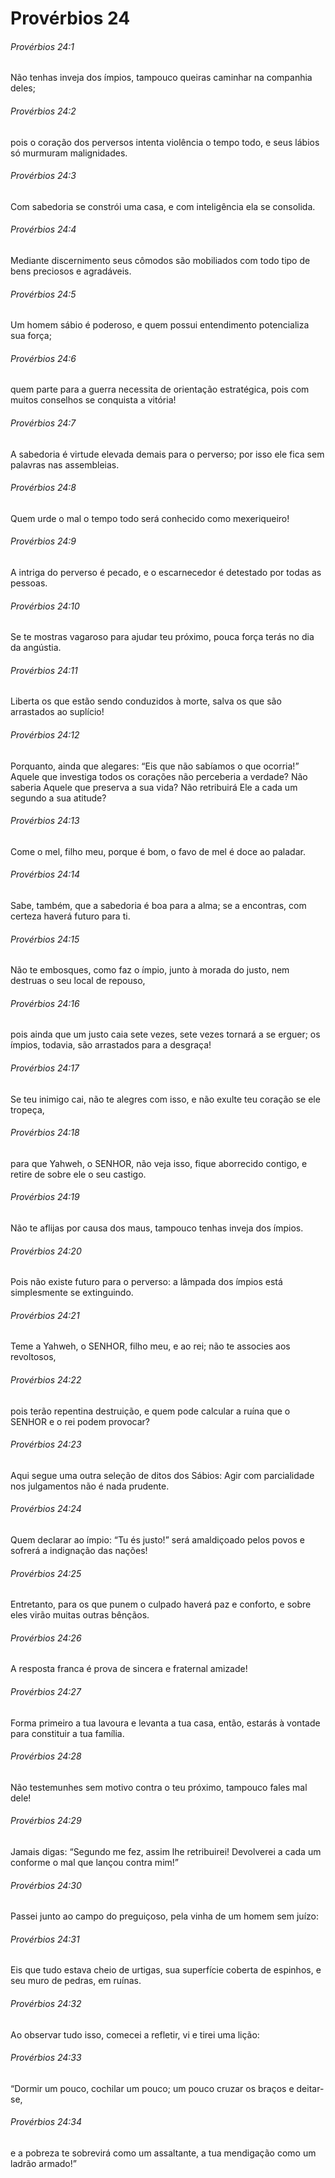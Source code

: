 # Provérbios 24

###### Provérbios 24:1

Não tenhas inveja dos ímpios, tampouco queiras caminhar na companhia deles;

###### Provérbios 24:2

pois o coração dos perversos intenta violência o tempo todo, e seus lábios só murmuram malignidades.

###### Provérbios 24:3

Com sabedoria se constrói uma casa, e com inteligência ela se consolida.

###### Provérbios 24:4

Mediante discernimento seus cômodos são mobiliados com todo tipo de bens preciosos e agradáveis.

###### Provérbios 24:5

Um homem sábio é poderoso, e quem possui entendimento potencializa sua força;

###### Provérbios 24:6

quem parte para a guerra necessita de orientação estratégica, pois com muitos conselhos se conquista a vitória!

###### Provérbios 24:7

A sabedoria é virtude elevada demais para o perverso; por isso ele fica sem palavras nas assembleias.

###### Provérbios 24:8

Quem urde o mal o tempo todo será conhecido como mexeriqueiro!

###### Provérbios 24:9

A intriga do perverso é pecado, e o escarnecedor é detestado por todas as pessoas.

###### Provérbios 24:10

Se te mostras vagaroso para ajudar teu próximo, pouca força terás no dia da angústia.

###### Provérbios 24:11

Liberta os que estão sendo conduzidos à morte, salva os que são arrastados ao suplício!

###### Provérbios 24:12

Porquanto, ainda que alegares: “Eis que não sabíamos o que ocorria!” Aquele que investiga todos os corações não perceberia a verdade? Não saberia Aquele que preserva a sua vida? Não retribuirá Ele a cada um segundo a sua atitude?

###### Provérbios 24:13

Come o mel, filho meu, porque é bom, o favo de mel é doce ao paladar.

###### Provérbios 24:14

Sabe, também, que a sabedoria é boa para a alma; se a encontras, com certeza haverá futuro para ti.

###### Provérbios 24:15

Não te embosques, como faz o ímpio, junto à morada do justo, nem destruas o seu local de repouso,

###### Provérbios 24:16

pois ainda que um justo caia sete vezes, sete vezes tornará a se erguer; os ímpios, todavia, são arrastados para a desgraça!

###### Provérbios 24:17

Se teu inimigo cai, não te alegres com isso, e não exulte teu coração se ele tropeça,

###### Provérbios 24:18

para que Yahweh, o SENHOR, não veja isso, fique aborrecido contigo, e retire de sobre ele o seu castigo.

###### Provérbios 24:19

Não te aflijas por causa dos maus, tampouco tenhas inveja dos ímpios.

###### Provérbios 24:20

Pois não existe futuro para o perverso: a lâmpada dos ímpios está simplesmente se extinguindo.

###### Provérbios 24:21

Teme a Yahweh, o SENHOR, filho meu, e ao rei; não te associes aos revoltosos,

###### Provérbios 24:22

pois terão repentina destruição, e quem pode calcular a ruína que o SENHOR e o rei podem provocar?

###### Provérbios 24:23

Aqui segue uma outra seleção de ditos dos Sábios: Agir com parcialidade nos julgamentos não é nada prudente.

###### Provérbios 24:24

Quem declarar ao ímpio: “Tu és justo!” será amaldiçoado pelos povos e sofrerá a indignação das nações!

###### Provérbios 24:25

Entretanto, para os que punem o culpado haverá paz e conforto, e sobre eles virão muitas outras bênçãos.

###### Provérbios 24:26

A resposta franca é prova de sincera e fraternal amizade!

###### Provérbios 24:27

Forma primeiro a tua lavoura e levanta a tua casa, então, estarás à vontade para constituir a tua família.

###### Provérbios 24:28

Não testemunhes sem motivo contra o teu próximo, tampouco fales mal dele!

###### Provérbios 24:29

Jamais digas: “Segundo me fez, assim lhe retribuirei! Devolverei a cada um conforme o mal que lançou contra mim!”

###### Provérbios 24:30

Passei junto ao campo do preguiçoso, pela vinha de um homem sem juízo:

###### Provérbios 24:31

Eis que tudo estava cheio de urtigas, sua superfície coberta de espinhos, e seu muro de pedras, em ruínas.

###### Provérbios 24:32

Ao observar tudo isso, comecei a refletir, vi e tirei uma lição:

###### Provérbios 24:33

“Dormir um pouco, cochilar um pouco; um pouco cruzar os braços e deitar-se,

###### Provérbios 24:34

e a pobreza te sobrevirá como um assaltante, a tua mendigação como um ladrão armado!”

